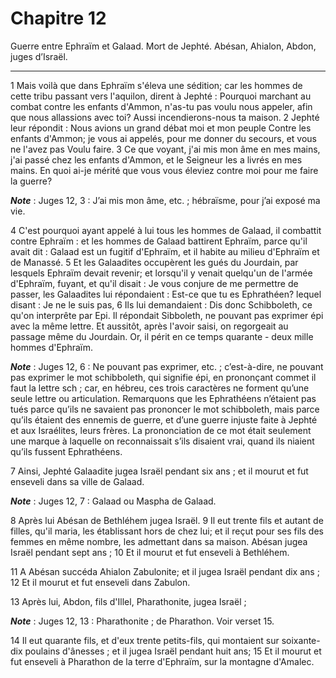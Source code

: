 # Chapitre 12

Guerre entre Ephraïm et Galaad.
Mort de Jephté.
Abésan, Ahialon, Abdon, juges d’Israël.

***

1 Mais voilà que dans Ephraïm s'éleva une sédition; car les hommes de cette tribu passant vers l'aquilon, dirent à Jephté : Pourquoi marchant au combat contre les enfants d'Ammon, n'as-tu pas voulu nous appeler, afin que nous allassions avec toi? Aussi incendierons-nous ta maison. 2 Jephté leur répondit : Nous avions un grand débat moi et mon peuple Contre les enfants d'Ammon; je vous ai appelés, pour me donner du secours, et vous ne l'avez pas Voulu faire. 3 Ce que voyant, j'ai mis mon âme en mes mains, j'ai passé chez les enfants d'Ammon, et le Seigneur les a livrés en mes mains. En quoi ai-je mérité que vous vous éleviez contre moi pour me faire la guerre?

***Note*** :  Juges 12, 3 : J’ai mis mon âme, etc. ; hébraïsme, pour j’ai exposé ma vie.


4 C'est pourquoi ayant appelé à lui tous les hommes de Galaad, il combattit contre Ephraïm : et les hommes de Galaad battirent Ephraïm, parce qu'il avait dit : Galaad est un fugitif d'Ephraïm, et il habite au milieu d'Ephraïm et de Manassé. 5 Et les Galaadites occupèrent les gués du Jourdain, par lesquels Ephraïm devait revenir; et lorsqu'il y venait quelqu'un de l'armée d'Ephraïm, fuyant, et qu'il disait : Je vous conjure de me permettre de passer, les Galaadites lui répondaient : Est-ce que tu es Ephrathéen? lequel disant : Je ne le suis pas, 6 Ils lui demandaient : Dis donc Schibboleth, ce qu'on interprête par Epi. Il répondait Sibboleth, ne pouvant pas exprimer épi avec la même lettre. Et aussitôt, après l'avoir saisi, on regorgeait au passage même du Jourdain. Or, il périt en ce temps quarante - deux mille hommes d'Ephraïm.

***Note*** :  Juges 12, 6 : Ne pouvant pas exprimer, etc. ; c’est-à-dire, ne pouvant pas exprimer le mot schibboleth, qui signifie épi, en prononçant commet il faut la lettre sch ; car, en hébreu, ces trois caractères ne forment qu’une seule lettre ou articulation. Remarquons que les Ephrathéens n’étaient pas tués parce qu’ils ne savaient pas prononcer le mot schibboleth, mais parce qu’ils étaient des ennemis de guerre, et d’une guerre injuste faite à Jephté et aux Israélites, leurs frères. La prononciation de ce mot était seulement une marque à laquelle on reconnaissait s’ils disaient vrai, quand ils niaient qu’ils fussent Ephrathéens.


7 Ainsi, Jephté Galaadite jugea Israël pendant six ans ; et il mourut et fut enseveli dans sa ville de Galaad.

***Note*** :  Juges 12, 7 : Galaad ou Maspha de Galaad.


8 Après lui Abésan de Bethléhem jugea Israël. 9 Il eut trente fils et autant de filles, qu'il maria, les établissant hors de chez lui; et il reçut pour ses fils des femmes en même nombre, les admettant dans sa maison. Abésan jugea Israël pendant sept ans ; 10 Et il mourut et fut enseveli à Bethléhem.


11 A Abésan succéda Ahialon Zabulonite; et il jugea Israël pendant dix ans ; 12 Et il mourut et fut enseveli dans Zabulon.


13 Après lui, Abdon, fils d'Illel, Pharathonite, jugea Israël ;

***Note*** :  Juges 12, 13 : Pharathonite ; de Pharathon. Voir verset 15.

14 Il eut quarante fils, et d'eux trente petits-fils, qui montaient sur soixante-dix poulains d'ânesses ; et il jugea Israël pendant huit ans; 15 Et il mourut et fut enseveli à Pharathon de la terre d'Ephraïm, sur la montagne d'Amalec.

